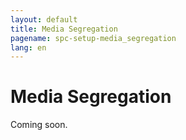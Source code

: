 ```yaml
---
layout: default
title: Media Segregation
pagename: spc-setup-media_segregation
lang: en
---
```


# Media Segregation

Coming soon.